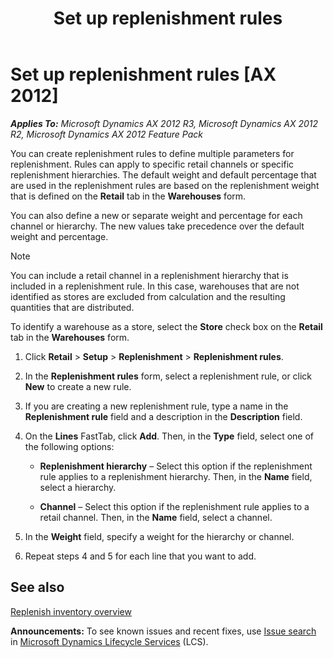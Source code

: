 ﻿---
title: Set up replenishment rules
TOCTitle: Set up replenishment rules
ms:assetid: be36cde2-fc8a-4264-b3cb-0c68ac20bb19
ms:mtpsurl: https://technet.microsoft.com/en-us/library/Hh597225(v=AX.60)
ms:contentKeyID: 39519298
ms.date: 04/18/2014
mtps_version: v=AX.60
---

# Set up replenishment rules [AX 2012]


_**Applies To:** Microsoft Dynamics AX 2012 R3, Microsoft Dynamics AX 2012 R2, Microsoft Dynamics AX 2012 Feature Pack_

You can create replenishment rules to define multiple parameters for replenishment. Rules can apply to specific retail channels or specific replenishment hierarchies. The default weight and default percentage that are used in the replenishment rules are based on the replenishment weight that is defined on the **Retail** tab in the **Warehouses** form.

You can also define a new or separate weight and percentage for each channel or hierarchy. The new values take precedence over the default weight and percentage.


> [!NOTE]
> <P>You can include a retail channel in a replenishment hierarchy that is included in a replenishment rule. In this case, warehouses that are not identified as stores are excluded from calculation and the resulting quantities that are distributed.</P>
> <P>To identify a warehouse as a store, select the <STRONG>Store</STRONG> check box on the <STRONG>Retail</STRONG> tab in the <STRONG>Warehouses</STRONG> form.</P>



1.  Click **Retail** \> **Setup** \> **Replenishment** \> **Replenishment rules**.

2.  In the **Replenishment rules** form, select a replenishment rule, or click **New** to create a new rule.

3.  If you are creating a new replenishment rule, type a name in the **Replenishment rule** field and a description in the **Description** field.

4.  On the **Lines** FastTab, click **Add**. Then, in the **Type** field, select one of the following options:
    
      - **Replenishment hierarchy** – Select this option if the replenishment rule applies to a replenishment hierarchy. Then, in the **Name** field, select a hierarchy.
    
      - **Channel** – Select this option if the replenishment rule applies to a retail channel. Then, in the **Name** field, select a channel.

5.  In the **Weight** field, specify a weight for the hierarchy or channel.

6.  Repeat steps 4 and 5 for each line that you want to add.

## See also

[Replenish inventory overview](replenish-inventory-overview.md)

  
**Announcements:** To see known issues and recent fixes, use [Issue search](http://go.microsoft.com/fwlink/?linkid=389258) in [Microsoft Dynamics Lifecycle Services](http://go.microsoft.com/fwlink/?linkid=306505) (LCS).

